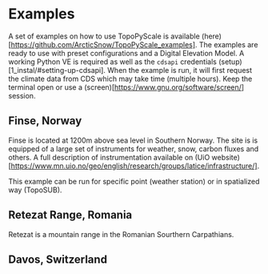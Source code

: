 # Examples

A set of examples on how to use TopoPyScale is available (here)[https://github.com/ArcticSnow/TopoPyScale_examples]. The examples are ready to use with preset configurations and a Digital Elevation Model. A working Python VE is required as well as the `cdsapi` credentials (setup)[1_instal/#setting-up-cdsapi]. When the example is run, it will first request the climate data from CDS which may take time (multiple hours). Keep the terminal open or use a (screen)[https://www.gnu.org/software/screen/] session.

## Finse, Norway

Finse is located at 1200m above sea level in Southern Norway. The site is is equipped of a large set of instruments for weather, snow, carbon fluxes and others. A full description of instrumentation available on (UiO website)[https://www.mn.uio.no/geo/english/research/groups/latice/infrastructure/].

This example can be run for specific point (weather station) or in spatialized way (TopoSUB). 

## Retezat Range, Romania

Retezat is a mountain range in the Romanian Sourthern Carpathians.


## Davos, Switzerland